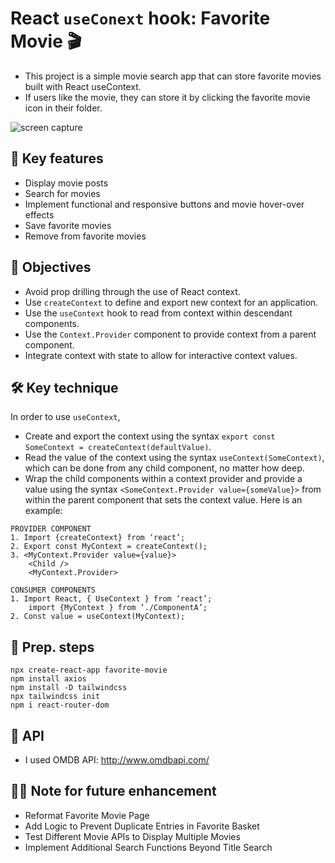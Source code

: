 # React `useConext` hook: Favorite Movie 🎬

- This project is a simple movie search app that can store favorite movies built with React useContext.
- If users like the movie, they can store it by clicking the favorite movie icon in their folder.

<img alt='screen capture' src="/assets/favoriteMovie.gif"></div>

## 🔑 Key features

- Display movie posts
- Search for movies
- Implement functional and responsive buttons and movie hover-over effects
- Save favorite movies
- Remove from favorite movies

## 🎯 Objectives

- Avoid prop drilling through the use of React context.
- Use `createContext` to define and export new context for an application.
- Use the `useContext` hook to read from context within descendant components.
- Use the `Context.Provider` component to provide context from a parent component.
- Integrate context with state to allow for interactive context values.

## 🛠️ Key technique

In order to use `useContext`,

- Create and export the context using the syntax `export const SomeContext = createContext(defaultValue)`.
- Read the value of the context using the syntax `useContext(SomeContext)`, which can be done from any child component, no matter how deep.
- Wrap the child components within a context provider and provide a value using the syntax `<SomeContext.Provider value={someValue}>` from within the parent component that sets the context value.
  Here is an example:

```
PROVIDER COMPONENT
1. Import {createContext} from ‘react’;
2. Export const MyContext = createContext();
3. <MyContext.Provider value={value}>
	<Child />
	<MyContext.Provider>

CONSUMER COMPONENTS
1. Import React, { UseContext } from ‘react’;
	import {MyContext } from ‘./ComponentA’;
2. Const value = useContext(MyContext);
```

## 📝 Prep. steps

```
npx create-react-app favorite-movie
npm install axios
npm install -D tailwindcss
npx tailwindcss init
npm i react-router-dom
```

## 🔗 API

- I used OMDB API: http://www.omdbapi.com/

## 👷🏻 Note for future enhancement

- Reformat Favorite Movie Page
- Add Logic to Prevent Duplicate Entries in Favorite Basket
- Test Different Movie APIs to Display Multiple Movies
- Implement Additional Search Functions Beyond Title Search
